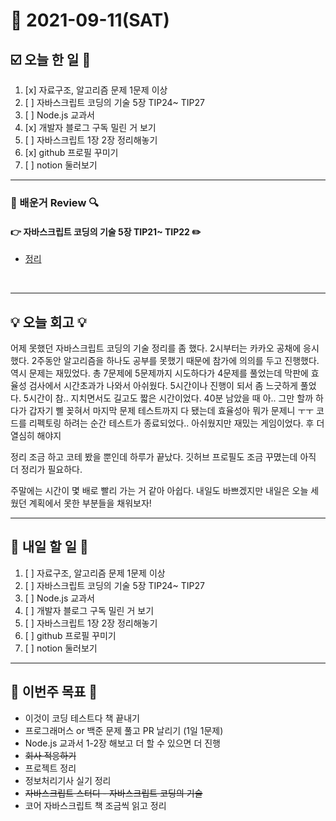 # 📆 2021-09-11(SAT)
## ☑️ 오늘 한 일 📑
1. [x] 자료구조, 알고리즘 문제 1문제 이상 
2. [ ] 자바스크립트 코딩의 기술 5장 TIP24~ TIP27 
3. [ ] Node.js 교과서 
4. [x] 개발자 블로그 구독 밀린 거 보기 
5. [ ] 자바스크립트 1장 2장 정리해놓기 
6. [x] github 프로필 꾸미기
7. [ ] notion 둘러보기
***

### 📌️ 배운거 Review 🔍️
#### 👉 자바스크립트 코딩의 기술 5장 TIP21~ TIP22 ✏️
- [정리](https://github.com/Kyuwon53/library_books_record/tree/main/Technology_In_Javascript_coding)

<br>

***
## 💡 오늘  회고  💡

어제 못했던 자바스크립트 코딩의 기술 정리를 좀 했다. 2시부터는 카카오 공채에 응시했다. 2주동안 알고리즘을 하나도 공부를 못했기 때문에
참가에 의의를 두고 진행했다. 역시 문제는 재밌었다. 총 7문제에 5문제까지 시도하다가 4문제를 풀었는데 막판에 효율성 검사에서 시간초과가 나와서 
아쉬웠다. 5시간이나 진행이 되서 좀 느긋하게 풀었다. 5시간이 참.. 지치면서도 길고도 짧은 시간이었다. 40분 남았을 때 아.. 그만 할까 하다가 
갑자기 삘 꽂혀서 마지막 문제 테스트까지 다 됐는데 효율성아 뭐가 문제니 ㅜㅜ 코드를 리펙토링 하려는 순간 테스트가 종료되었다.. 아쉬웠지만 
재밌는 게임이었다. 후 더 열심히 해야지 

정리 조금 하고 코테 봤을 뿐인데 하루가 끝났다. 깃허브 프로필도 조금 꾸몄는데 아직 더 정리가 필요하다. 

주말에는 시간이 몇 배로 빨리 가는 거 같아 아쉽다. 내일도 바쁘겠지만 내일은 오늘 세웠던 계획에서 못한 부분들을 채워보자! 

***

## 🎯 내일 할 일 🎯
1. [ ] 자료구조, 알고리즘 문제 1문제 이상 
2. [ ] 자바스크립트 코딩의 기술 5장 TIP24~ TIP27 
3. [ ] Node.js 교과서 
4. [ ] 개발자 블로그 구독 밀린 거 보기 
5. [ ] 자바스크립트 1장 2장 정리해놓기 
6. [ ] github 프로필 꾸미기
7. [ ] notion 둘러보기

***

## 🏁 이번주 목표 🏁 
- 이것이 코딩 테스트다 책 끝내기
- 프로그래머스 or 백준 문제 풀고 PR 날리기 (1일 1문제)
- Node.js 교과서 1-2장 해보고 더 할 수 있으면 더 진행
- ~~회사 적응하기~~ 
- 프로젝트 정리 
- 정보처리기사 실기 정리
- ~~자바스크립트 스터디 - 자바스크립트 코딩의 기술~~
- 코어 자바스크립트 책 조금씩 읽고 정리
